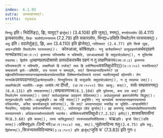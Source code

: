 ```yaml
---
index:  6.1.93
sutra:  उस्यपदान्तात्?।
vritti:  nyasa
---
```


`भिन्द्युः` इति। भिदेर्लिङ्(), झि, यासुट्? `झेर्जुस्()` (3.4.108) इति जुस्(), श्नम्(), `श्नसोरल्लोपः` (6.4.111) इत्यकारलोपः, `लिङः सलोपोऽनन्तयस्य` (7.2.79) इति सकारलोपः, भिन्द्या+उसिति स्थितेऽनेन पररूपत्वम्()। `अदुः` इति। ददातेर्लुङ्(), झि, `आतः` (3.4.110) इति झेर्जस्(), `गातिस्थाट (2.4.77) इति सिचो लुक्, अदा+उसिति स्थितेऽनेन पररूपत्वम्()। 
`कोरुआआ, कोषिता` इति। ननु चात्रैकस्मिन्? प्रत्युदाहरणे `अर्थवद्ग्रहणे नानर्थकस्य` (व्या।प।१) इत्यनया परिभाषयैव न भविष्यति, उरुआआशब्दो हि समुदायोऽर्थवान्(), न तूसित्येष तदवयवः। द्वितीये तु `लक्षणप्रतपदोक्तयोः प्रतपदोकतस्यैव ग्रहणं न तु लाक्षणिकस्य` (व्या।प।३) इत्यनया परिभाषयाऽपि न भविष्यति, लाक्षणिको हि तत्रोस्? तथा हि वसेर्निष्ठायां `वसतिक्षुधोरिट्()` (७।२।५२) यजादित्वात्? सम्प्रसारणे कृते--उषितेति, तत्र पररूपं न सम्पद्यते, तत्? किमपदान्तादित्यनेन? एवं तह्र्रेतदतिरिच्यमानमपदान्तग्रहममर्थवदनर्थवत्त्वादिकं विशेषमनपेक्ष्योस्मात्रे पररूपं भवतीत्यमुमर्थं द्योतयति। तेन नानर्थके `उस्यपदान्तात्()` इत्येतद्भवति। भिन्द्युरित्यत्र हि यासुडादिः समुदायोऽर्थवान्(), न तु तदवयव उस्()। लाक्षणिकेऽपि भवतीति--बभुषः पश्येति। `भा दीप्तौ`, (धा।पा।१०५१) लिटः क्वसुः; शस्(), `वसोः सम्प्रसारणम्()` (6.4.131) इति सम्प्रसारणम्(); `सम्प्रसारणाच्च` (6.1.104) इति पूर्वरूपम्, बभा उस अस्? इति स्थितेऽनेन पररूपत्वम्()। एतत्? सार्वधातुकपक्ष उदाहरणं वेदितव्यम्()। अर्धधातुकपक्षे ह्रकारलोपेनैव सिद्धम्()। सानुबन्धकेऽपि भवति--अधुर#इति। क्व तर्हि स्यात्()? बभूरिति। ननु चानर्थक्ये सत्यपदान्तग्रहणस्यायमर्थः परिकल्प्येत, अस्ति चास्योक्तसूत्रे प्रयोजनम्(), किं तत्? अपदान्ताद्यथा स्यादिह मा भूदिति--दण्डाग्रमिति? नैतदस्ति; यद्येतदेव प्रयोजनमभिमतं स्यात्(), तदोत्तरसूत्र एवेदं कुर्यात्()। इह करणात्तु यथोक्तार्थप्रतिपादनपरतैव तस्यावगम्यते। अधिकाराच्चोत्तरार्थतापि भवत्येव। कोषितेत्यत्र `वसतिक्षूधोः` (7.2.52) इतीट्(), `शासवसिघसीनां च` (8.3.60) इति षत्वम्(), तस्य चासिद्धत्वात्? पररूपत्वप्राप्तिर्वेदितव्या। 
`चऋः` इति। कृत्रो लिट()उसि रूपम्()। `अबिभयुः` इति। `ञिभी भये` (धा।प।१०८४) लङ्, शप्(), `जुहोत्यादिभ्यः श्लुः` (2.4.75) इति श्लुः, द्विर्वचनम्(), `सिजभ्यस्तविदिभ्यश्च` (३।४।१०९) इति झेर्जुस्? `जुसि च` (7.3.83) इति गुणः॥
